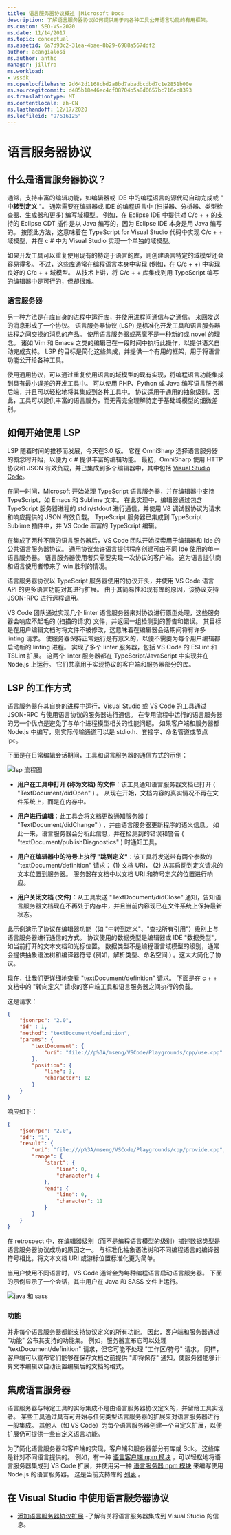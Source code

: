 ```yaml
---
title: 语言服务器协议概述 |Microsoft Docs
description: 了解语言服务器协议如何提供用于向各种工具公开语言功能的有用框架。
ms.custom: SEO-VS-2020
ms.date: 11/14/2017
ms.topic: conceptual
ms.assetid: 6a7d93c2-31ea-4bae-8b29-6988a567ddf2
author: acangialosi
ms.author: anthc
manager: jillfra
ms.workload:
- vssdk
ms.openlocfilehash: 2d642d1168cbd2a8bd7abadbcdbd7c1e2851b00e
ms.sourcegitcommit: d485b18e46ec4cf08704b5a8d0657bc716ec8393
ms.translationtype: MT
ms.contentlocale: zh-CN
ms.lasthandoff: 12/17/2020
ms.locfileid: "97616125"
---
```

# <a name="language-server-protocol"></a>语言服务器协议

## <a name="what-is-the-language-server-protocol"></a>什么是语言服务器协议？

通常，支持丰富的编辑功能，如编辑器或 IDE 中的编程语言的源代码自动完成或 " **中转到定义** "。 通常需要在编辑器或 IDE 的编程语言中 (扫描器、分析器、类型检查器、生成器和更多) 编写域模型。 例如，在 Eclipse IDE 中提供对 C/c + + 的支持的 Eclipse CDT 插件是以 Java 编写的，因为 Eclipse IDE 本身是用 Java 编写的。 按照此方法，这意味着在 TypeScript for Visual Studio 代码中实现 C/c + + 域模型，并在 c # 中为 Visual Studio 实现一个单独的域模型。

如果开发工具可以重复使用现有的特定于语言的库，则创建语言特定的域模型还会容易得多。 不过，这些库通常在编程语言本身中实现 (例如，在 C/c + +) 中实现良好的 C/c + + 域模型。 从技术上讲，将 C/c + + 库集成到用 TypeScript 编写的编辑器中是可行的，但却很难。

### <a name="language-servers"></a>语言服务器

另一种方法是在库自身的进程中运行库，并使用进程间通信与之通信。 来回发送的消息形成了一个协议。 语言服务器协议 (LSP) 是标准化开发工具和语言服务器进程之间交换的消息的产品。 使用语言服务器或恶魔不是一种新的或 novel 的理念。 诸如 Vim 和 Emacs 之类的编辑已在一段时间中执行此操作，以提供语义自动完成支持。 LSP 的目标是简化这些集成，并提供一个有用的框架，用于将语言功能公开给各种工具。

使用通用协议，可以通过重复使用语言的域模型的现有实现，将编程语言功能集成到具有最小误差的开发工具中。 可以使用 PHP、Python 或 Java 编写语言服务器后端，并且可以轻松地将其集成到各种工具中。 协议适用于通用的抽象级别，因此，工具可以提供丰富的语言服务，而无需完全理解特定于基础域模型的细微差别。

## <a name="how-work-on-the-lsp-started"></a>如何开始使用 LSP

LSP 随着时间的推移而发展，今天在3.0 版。 它在 OmniSharp 选择语言服务器的概念时开始，以便为 c # 提供丰富的编辑功能。 最初，OmniSharp 使用 HTTP 协议和 JSON 有效负载，并已集成到多个编辑器中，其中包括 [Visual Studio Code](https://code.visualstudio.com)。

在同一时间，Microsoft 开始处理 TypeScript 语言服务器，并在编辑器中支持 TypeScript，如 Emacs 和 Sublime 文本。 在此实现中，编辑器通过包含 TypeScript 服务器进程的 stdin/stdout 进行通信，并使用 V8 调试器协议为请求和响应提供的 JSON 有效负载。 TypeScript 服务器已集成到 TypeScript Sublime 插件中，并 VS Code 丰富的 TypeScript 编辑。

在集成了两种不同的语言服务器后，VS Code 团队开始探索用于编辑器和 Ide 的公共语言服务器协议。 通用协议允许语言提供程序创建可由不同 Ide 使用的单一语言服务器。 语言服务器使用者只需要实现一次协议的客户端。 这为语言提供商和语言使用者带来了 win 胜利的情况。

语言服务器协议以 TypeScript 服务器使用的协议开头，并使用 VS Code 语言 API 的更多语言功能对其进行扩展。 由于其简易性和现有库的原因，该协议支持 JSON-RPC 进行远程调用。

VS Code 团队通过实现几个 linter 语言服务器来对协议进行原型处理，这些服务器会响应不起毛的 (扫描的请求) 文件，并返回一组检测到的警告和错误。 其目标是在用户编辑文档时将文件不被修改，这意味着在编辑器会话期间将有许多 linting 请求。 使服务器保持正常运行是有意义的，以便不需要为每个用户编辑都启动新的 linting 进程。 实现了多个 linter 服务器，包括 VS Code 的 ESLint 和 TSLint 扩展。 这两个 linter 服务器都在 TypeScript/JavaScript 中实现并在 Node.js 上运行。 它们共享用于实现协议的客户端和服务器部分的库。

## <a name="how-the-lsp-works"></a>LSP 的工作方式

语言服务器在其自身的进程中运行，Visual Studio 或 VS Code 的工具通过 JSON-RPC 与使用语言协议的服务器进行通信。 在专用流程中运行的语言服务器的另一个优点是避免了与单个进程模型相关的性能问题。 如果客户端和服务器都 Node.js 中编写，则实际传输通道可以是 stdio.h、套接字、命名管道或节点 ipc。

下面是在日常编辑会话期间，工具和语言服务器的通信方式的示例：

![lsp 流程图](media/lsp-flow-diagram.png)

* **用户在工具中打开 (称为文档) 的文件**：该工具通知语言服务器文档已打开 ( "TextDocument/didOpen" ) 。 从现在开始，文档内容的真实情况不再在文件系统上，而是在内存中。

* **用户进行编辑**：此工具会将文档更改通知服务器 ( "TextDocument/didChange" ) ，并由语言服务器更新程序的语义信息。 如此一来，语言服务器会分析此信息，并在检测到的错误和警告 ( "textDocument/publishDiagnostics" ) 时通知工具。

* **用户在编辑器中的符号上执行 "跳到定义"**：该工具将发送带有两个参数的 "textDocument/definition" 请求： (1) 文档 URI， (2) 从其启动到定义请求的文本位置到服务器。 服务器在文档中以文档 URI 和符号定义的位置进行响应。

* **用户关闭文档 (文件)**：从工具发送 "TextDocument/didClose" 通知，告知语言服务器文档现在不再处于内存中，并且当前内容现已在文件系统上保持最新状态。

此示例演示了协议在编辑器功能（如 "中转到定义"、"查找所有引用"）级别上与语言服务器进行通信的方式。 协议使用的数据类型是编辑器或 IDE "数据类型"，如当前打开的文本文档和光标位置。 数据类型不是编程语言域模型的级别，通常会提供抽象语法树和编译器符号 (例如，解析类型、命名空间 ) 。这大大简化了协议。

现在，让我们更详细地查看 "textDocument/definition" 请求。 下面是在 c + + 文档中的 "转向定义" 请求的客户端工具和语言服务器之间执行的负载。

这是请求：

```json
{
    "jsonrpc": "2.0",
    "id" : 1,
    "method": "textDocument/definition",
    "params": {
        "textDocument": {
            "uri": "file:///p%3A/mseng/VSCode/Playgrounds/cpp/use.cpp"
        },
        "position": {
            "line": 3,
            "character": 12
        }
    }
}
```

响应如下：

```json
{
    "jsonrpc": "2.0",
    "id": "1",
    "result": {
        "uri": "file:///p%3A/mseng/VSCode/Playgrounds/cpp/provide.cpp",
        "range": {
            "start": {
                "line": 0,
                "character": 4
            },
            "end": {
                "line": 0,
                "character": 11
            }
        }
    }
}
```

在 retrospect 中，在编辑器级别（而不是编程语言模型的级别）描述数据类型是语言服务器协议成功的原因之一。 与标准化抽象语法树和不同编程语言的编译器符号相比，将文本文档 URI 或游标位置标准化更为简单。

当用户使用不同语言时，VS Code 通常会为每种编程语言启动语言服务器。 下面的示例显示了一个会话，其中用户在 Java 和 SASS 文件上运行。

![java 和 sass](media/lsp-java-and-sass.png)

### <a name="capabilities"></a>功能

并非每个语言服务器都能支持协议定义的所有功能。 因此，客户端和服务器通过 "功能" 公布其支持的功能集。 例如，服务器宣布它可以处理 "textDocument/definition" 请求，但它可能不处理 "工作区/符号" 请求。 同样，客户端可以宣布它们能够在保存文档之前提供 "即将保存" 通知，使服务器能够计算文本编辑以自动设置编辑后的文档的格式。

## <a name="integrating-a-language-server"></a>集成语言服务器

语言服务器与特定工具的实际集成不是由语言服务器协议定义的，并留给工具实现者。 某些工具通过具有可开始与任何类型语言服务器的扩展来对语言服务器进行一般集成。 其他人（如 VS Code）为每个语言服务器创建一个自定义扩展，以便扩展仍可提供一些自定义语言功能。

为了简化语言服务器和客户端的实现，客户端和服务器部分有库或 Sdk。 这些库是针对不同语言提供的。 例如，有一种 [语言客户端 npm 模块](https://www.npmjs.com/package/vscode-languageclient) ，可以轻松地将语言服务器集成到 VS Code 扩展，并使用另一种 [语言服务器 npm 模块](https://www.npmjs.com/package/vscode-languageserver) 来编写使用 Node.js 的语言服务器。 这是当前支持库的 [列表](https://github.com/Microsoft/language-server-protocol/wiki/Protocol-Implementations) 。

## <a name="using-the-language-server-protocol-in-visual-studio"></a>在 Visual Studio 中使用语言服务器协议

* [添加语言服务器协议扩展](adding-an-lsp-extension.md) -了解有关将语言服务器集成到 Visual Studio 的信息。
